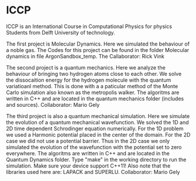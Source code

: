 # ICCP

ICCP is an International Course in Computational Physics
for physics Students from Delft University of technology. 

The first project is Molecular Dynamics. Here we simulated the behaviour of a noble gas.
The Codes for this project can be found in the folder Molecular dynamics in file ArgonSandbox_temp.
The Callaborator: Rick Vink

The second project is a quantum mechanics. Here we analyze the behaviour of 
bringing two hydrogen atoms close to each other. We solve the dissocaition energy for the hydrogen molecule with the quantum variatioanl method. This is done with a a paticular method of the Monte Carlo simulation also known as the metropolis walker. The algoritms are written in C++ and are located in the quantum mechanics folder (includes and sources).
Collaborator: Mario Gely

The third project is also a quantum mechanical simulation. Here we simulate the evolution of a quantum mechanical wavefunction. We solved the 1D and 2D time dependent Schrodinger equation numerically. For the 1D problem we used a Harmonic potential placed in the center of the domain. For the 2D case we did not use a potential barrier. Thus in the 2D case we only simulated the evolution of the wavefunction with the potential set to zero everywhere.  The algoritms are written in C++ and are located in the Quantum Dynamics folder. Type "make" in the working directory to run the simulation. Make sure your device support C++11! Also note that the libraries used here are: LAPACK and SUPERLU.
Collaborator: Mario Gely

